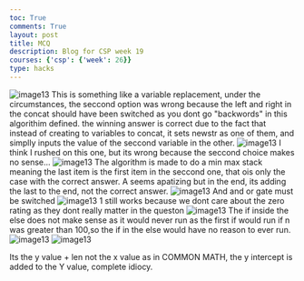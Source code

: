 ```yaml
---
toc: True
comments: True
layout: post
title: MCQ
description: Blog for CSP week 19
courses: {'csp': {'week': 26}}
type: hacks
---
```


<img src="../../../images/MCQ1.png" alt="image13">
This is something like a variable replacement, under the circumstances, the seccond option was wrong because the left and right in the concat should have been switched as you dont go "backwords" in this algorithim defined. the winning answer is correct due to the fact that instead of creating to variables to concat, it sets newstr as one of them, and simplly inputs the value of the seccond variable in the other.
<img src="../../../images/MCQ2.png" alt="image13">
I think I rushed on this one, but its wrong because the seccond choice makes no sense...
<img src="../../../images/MCQ3.png" alt="image13">
The algorithm is made to do a min max stack meaning the last item is the first item in the seccond one, that ois only the case with the correct answer. A seems apatizing but in the end, its adding the last to the end, not the correct answer.
<img src="../../../images/MCQ4.png" alt="image13">
And and or gate must be switched
<img src="../../../images/MCQ5.png" alt="image13">
1 still works because we dont care about the zero rating as they dont really matter in the queston
<img src="../../../images/MCQ6.png" alt="image13">
The if inside the else does not make sense as it would never run as the first if would run if n was greater than 100,so the if in the else would have no reason to ever run.
<img src="../../../images/MCQ7.png" alt="image13">
<img src="../../../images/MCQ8.png" alt="image13">

Its the y value + len not the x value as in COMMON MATH, the y intercept is added to the Y value, complete idiocy.
